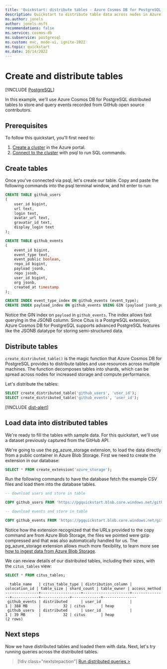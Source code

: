 ```yaml
---
title: 'Quickstart: distribute tables - Azure Cosmos DB for PostgreSQL'
description: Quickstart to distribute table data across nodes in Azure Cosmos DB for PostgreSQL.
ms.author: jonels
author: jonels-msft
recommendations: false
ms.service: cosmos-db
ms.subservice: postgresql
ms.custom: mvc, mode-ui, ignite-2022
ms.topic: quickstart
ms.date: 10/14/2022
---
```


# Create and distribute tables

[!INCLUDE [PostgreSQL](../includes/appliesto-postgresql.md)]

In this example, we'll use Azure Cosmos DB for PostgreSQL distributed tables to store and
query events recorded from GitHub open source contributors.

## Prerequisites

To follow this quickstart, you'll first need to:

1. [Create a cluster](quickstart-create-portal.md) in the Azure portal.
2. [Connect to the cluster](quickstart-connect-psql.md) with psql to
   run SQL commands.

## Create tables

Once you've connected via psql, let's create our table. Copy and paste the
following commands into the psql terminal window, and hit enter to run:

```sql
CREATE TABLE github_users
(
	user_id bigint,
	url text,
	login text,
	avatar_url text,
	gravatar_id text,
	display_login text
);

CREATE TABLE github_events
(
	event_id bigint,
	event_type text,
	event_public boolean,
	repo_id bigint,
	payload jsonb,
	repo jsonb,
	user_id bigint,
	org jsonb,
	created_at timestamp
);

CREATE INDEX event_type_index ON github_events (event_type);
CREATE INDEX payload_index ON github_events USING GIN (payload jsonb_path_ops);
```

Notice the GIN index on `payload` in `github_events`. The index allows fast
querying in the JSONB column. Since Citus is a PostgreSQL extension, Azure
Cosmos DB for PostgreSQL supports advanced PostgreSQL features like the JSONB
datatype for storing semi-structured data.

## Distribute tables

`create_distributed_table()` is the magic function that Azure Cosmos DB for PostgreSQL
provides to distribute tables and use resources across multiple machines.  The
function decomposes tables into shards, which can be spread across nodes for
increased storage and compute performance.

Let's distribute the tables:

```sql
SELECT create_distributed_table('github_users', 'user_id');
SELECT create_distributed_table('github_events', 'user_id');
```

[!INCLUDE [dist-alert](includes/dist-alert.md)]

## Load data into distributed tables

We're ready to fill the tables with sample data. For this quickstart, we'll use
a dataset previously captured from the GitHub API.

We're going to use the pg_azure_storage extension, to load the data directly from a public container in Azure Blob Storage. First we need to create the extension in our database:

```sql
SELECT * FROM create_extension('azure_storage');
``` 

Run the following commands to have the database fetch the example CSV files and load them into the
database tables.

```sql
-- download users and store in table

COPY github_users FROM 'https://pgquickstart.blob.core.windows.net/github/users.csv.gz';

-- download events and store in table

COPY github_events FROM 'https://pgquickstart.blob.core.windows.net/github/events.csv.gz';
```

Notice how the extension recognized that the URLs provided to the copy command are from Azure Blob Storage, the files we pointed were gzip compressed and that was also automatically handled for us. The pg_azure_storage extension allows much more flexibility, to learn more see [how to ingest data from Azure Blob Storage](./howto-ingest-azure-blob-storage.md).

We can review details of our distributed tables, including their sizes, with
the `citus_tables` view:

```sql
SELECT * FROM citus_tables;
```

```
  table_name   | citus_table_type | distribution_column | colocation_id | table_size | shard_count | table_owner | access_method 
---------------+------------------+---------------------+---------------+------------+-------------+-------------+---------------
 github_events | distributed      | user_id             |             1 | 388 MB     |          32 | citus       | heap
 github_users  | distributed      | user_id             |             1 | 39 MB      |          32 | citus       | heap
(2 rows)
```

## Next steps

Now we have distributed tables and loaded them with data. Next, let's try
running queries across the distributed tables.

> [!div class="nextstepaction"]
> [Run distributed queries >](quickstart-run-queries.md)
